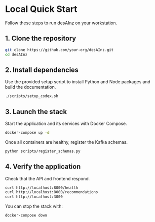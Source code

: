 # Local Quick Start

Follow these steps to run desAInz on your workstation.

## 1. Clone the repository

```bash
git clone https://github.com/your-org/desAInz.git
cd desAInz
```

## 2. Install dependencies

Use the provided setup script to install Python and Node packages and build the documentation.

```bash
./scripts/setup_codex.sh
```

## 3. Launch the stack

Start the application and its services with Docker Compose.

```bash
docker-compose up -d
```

Once all containers are healthy, register the Kafka schemas.

```bash
python scripts/register_schemas.py
```

## 4. Verify the application

Check that the API and frontend respond.

```bash
curl http://localhost:8000/health
curl http://localhost:8000/recommendations
curl http://localhost:3000
```

You can stop the stack with:

```bash
docker-compose down
```

